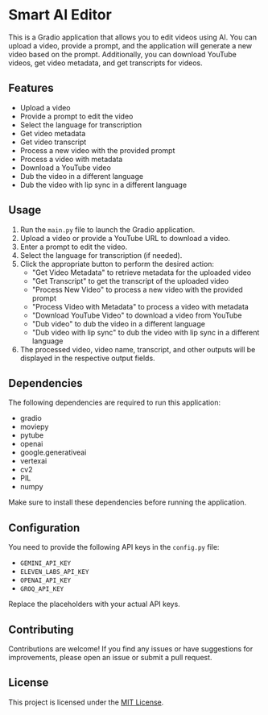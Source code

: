 # Smart AI Editor

This is a Gradio application that allows you to edit videos using AI. You can upload a video, provide a prompt, and the application will generate a new video based on the prompt. Additionally, you can download YouTube videos, get video metadata, and get transcripts for videos.

## Features

- Upload a video
- Provide a prompt to edit the video
- Select the language for transcription
- Get video metadata
- Get video transcript
- Process a new video with the provided prompt
- Process a video with metadata
- Download a YouTube video
- Dub the video in a different language
- Dub the video with lip sync in a different language

## Usage

1. Run the `main.py` file to launch the Gradio application.
2. Upload a video or provide a YouTube URL to download a video.
3. Enter a prompt to edit the video.
4. Select the language for transcription (if needed).
5. Click the appropriate button to perform the desired action:
   - "Get Video Metadata" to retrieve metadata for the uploaded video
   - "Get Transcript" to get the transcript of the uploaded video
   - "Process New Video" to process a new video with the provided prompt
   - "Process Video with Metadata" to process a video with metadata
   - "Download YouTube Video" to download a video from YouTube
   - "Dub video" to dub the video in a different language
   - "Dub video with lip sync" to dub the video with lip sync in a different language
6. The processed video, video name, transcript, and other outputs will be displayed in the respective output fields.

## Dependencies

The following dependencies are required to run this application:

- gradio
- moviepy
- pytube
- openai
- google.generativeai
- vertexai
- cv2
- PIL
- numpy

Make sure to install these dependencies before running the application.

## Configuration

You need to provide the following API keys in the `config.py` file:

- `GEMINI_API_KEY`
- `ELEVEN_LABS_API_KEY`
- `OPENAI_API_KEY`
- `GROQ_API_KEY`

Replace the placeholders with your actual API keys.

## Contributing

Contributions are welcome! If you find any issues or have suggestions for improvements, please open an issue or submit a pull request.

## License

This project is licensed under the [MIT License](LICENSE).
